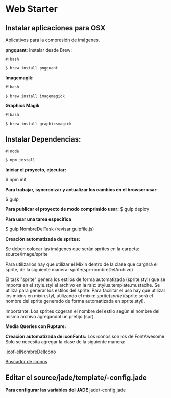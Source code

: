 # **Web Starter** #

## Instalar aplicaciones para OSX ##

Aplicativos para la compresión de imágenes.

**pngquant**:
Instalar desde Brew: 

```
#!bash

$ brew install pngquant
```


**Imagemagik:**

```
#!bash

$ brew install imagemagick

```

**Graphics Magik**

```
#!bash

$ brew install graphicsmagick
```


## Instalar Dependencias: ##


```
#!node

$ npm install
```


**Iniciar el proyecto, ejecutar:**

$ npm init


**Para trabajar, syncronizar y actualizar los cambios en el browser usar:**

$ gulp

**Para publicar el proyecto de modo comprimido usar:**
$ gulp deploy

**Para usar una tarea específica**

$ gulp NombreDelTask (revisar gulpfile.js)

**Creación automatizada de sprites:**

Se deben colocar las imágenes que serán sprites en la carpeta:
source/image/sprite

Para utilizarlos hay que utilizar el Mixin dentro de la clase que cargará el sprite, de la siguiente manera:
sprite(spr-nombreDelArchivo)

El task "sprite" genera los estilos de forma automatizada (sprite.styl) que se importa en el style.styl
el archivo en la raiz: stylus.template.mustache.
Se utiliza para generar los estilos del sprite.
Para facilitar el uso hay que utilizar los mixins en mixin.styl, utilizando el mixin: sprite($sprite) ($sprite será el nombre del sprite generado de forma automatizada en sprite.styl).

Importante: Los sprites cogeran el nombre del estilo según el nombre del mismo archivo agregandol un prefijo (spr).

**Media Queries con Rupture:**

**Creación automatizada de iconFonts:**
Los íconos son los de FontAwesome.
Solo se necesita agregar la clase de la siguiente manera:

.icof-elNombreDelIcono 


[Buscador de íconos](http://fortawesome.github.io/Font-Awesome/icons/)

## Editar el source/jade/template/-config.jade ##
**Para configurar las variables del JADE**
jade/-config.jade